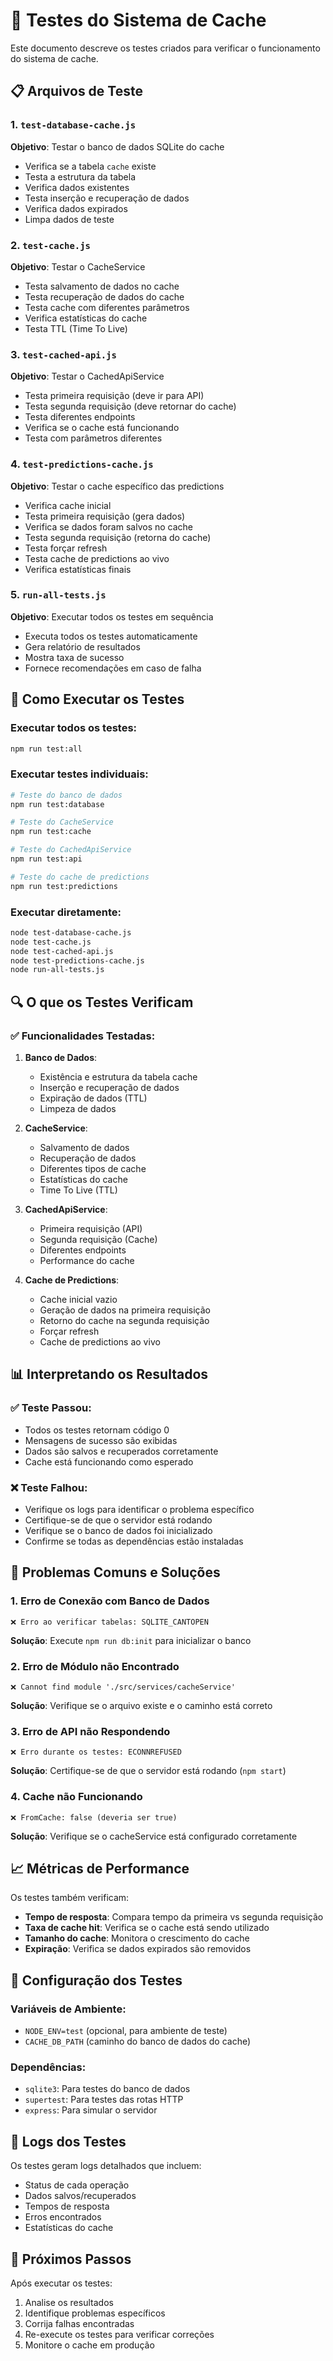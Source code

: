 # 🧪 Testes do Sistema de Cache

Este documento descreve os testes criados para verificar o funcionamento do sistema de cache.

## 📋 Arquivos de Teste

### 1. `test-database-cache.js`
**Objetivo**: Testar o banco de dados SQLite do cache
- Verifica se a tabela `cache` existe
- Testa a estrutura da tabela
- Verifica dados existentes
- Testa inserção e recuperação de dados
- Verifica dados expirados
- Limpa dados de teste

### 2. `test-cache.js`
**Objetivo**: Testar o CacheService
- Testa salvamento de dados no cache
- Testa recuperação de dados do cache
- Testa cache com diferentes parâmetros
- Verifica estatísticas do cache
- Testa TTL (Time To Live)

### 3. `test-cached-api.js`
**Objetivo**: Testar o CachedApiService
- Testa primeira requisição (deve ir para API)
- Testa segunda requisição (deve retornar do cache)
- Testa diferentes endpoints
- Verifica se o cache está funcionando
- Testa com parâmetros diferentes

### 4. `test-predictions-cache.js`
**Objetivo**: Testar o cache específico das predictions
- Verifica cache inicial
- Testa primeira requisição (gera dados)
- Verifica se dados foram salvos no cache
- Testa segunda requisição (retorna do cache)
- Testa forçar refresh
- Testa cache de predictions ao vivo
- Verifica estatísticas finais

### 5. `run-all-tests.js`
**Objetivo**: Executar todos os testes em sequência
- Executa todos os testes automaticamente
- Gera relatório de resultados
- Mostra taxa de sucesso
- Fornece recomendações em caso de falha

## 🚀 Como Executar os Testes

### Executar todos os testes:
```bash
npm run test:all
```

### Executar testes individuais:
```bash
# Teste do banco de dados
npm run test:database

# Teste do CacheService
npm run test:cache

# Teste do CachedApiService
npm run test:api

# Teste do cache de predictions
npm run test:predictions
```

### Executar diretamente:
```bash
node test-database-cache.js
node test-cache.js
node test-cached-api.js
node test-predictions-cache.js
node run-all-tests.js
```

## 🔍 O que os Testes Verificam

### ✅ Funcionalidades Testadas:
1. **Banco de Dados**:
   - Existência e estrutura da tabela cache
   - Inserção e recuperação de dados
   - Expiração de dados (TTL)
   - Limpeza de dados

2. **CacheService**:
   - Salvamento de dados
   - Recuperação de dados
   - Diferentes tipos de cache
   - Estatísticas do cache
   - Time To Live (TTL)

3. **CachedApiService**:
   - Primeira requisição (API)
   - Segunda requisição (Cache)
   - Diferentes endpoints
   - Performance do cache

4. **Cache de Predictions**:
   - Cache inicial vazio
   - Geração de dados na primeira requisição
   - Retorno do cache na segunda requisição
   - Forçar refresh
   - Cache de predictions ao vivo

## 📊 Interpretando os Resultados

### ✅ Teste Passou:
- Todos os testes retornam código 0
- Mensagens de sucesso são exibidas
- Dados são salvos e recuperados corretamente
- Cache está funcionando como esperado

### ❌ Teste Falhou:
- Verifique os logs para identificar o problema específico
- Certifique-se de que o servidor está rodando
- Verifique se o banco de dados foi inicializado
- Confirme se todas as dependências estão instaladas

## 🐛 Problemas Comuns e Soluções

### 1. Erro de Conexão com Banco de Dados
```
❌ Erro ao verificar tabelas: SQLITE_CANTOPEN
```
**Solução**: Execute `npm run db:init` para inicializar o banco

### 2. Erro de Módulo não Encontrado
```
❌ Cannot find module './src/services/cacheService'
```
**Solução**: Verifique se o arquivo existe e o caminho está correto

### 3. Erro de API não Respondendo
```
❌ Erro durante os testes: ECONNREFUSED
```
**Solução**: Certifique-se de que o servidor está rodando (`npm start`)

### 4. Cache não Funcionando
```
❌ FromCache: false (deveria ser true)
```
**Solução**: Verifique se o cacheService está configurado corretamente

## 📈 Métricas de Performance

Os testes também verificam:
- **Tempo de resposta**: Compara tempo da primeira vs segunda requisição
- **Taxa de cache hit**: Verifica se o cache está sendo utilizado
- **Tamanho do cache**: Monitora o crescimento do cache
- **Expiração**: Verifica se dados expirados são removidos

## 🔧 Configuração dos Testes

### Variáveis de Ambiente:
- `NODE_ENV=test` (opcional, para ambiente de teste)
- `CACHE_DB_PATH` (caminho do banco de dados do cache)

### Dependências:
- `sqlite3`: Para testes do banco de dados
- `supertest`: Para testes das rotas HTTP
- `express`: Para simular o servidor

## 📝 Logs dos Testes

Os testes geram logs detalhados que incluem:
- Status de cada operação
- Dados salvos/recuperados
- Tempos de resposta
- Erros encontrados
- Estatísticas do cache

## 🎯 Próximos Passos

Após executar os testes:
1. Analise os resultados
2. Identifique problemas específicos
3. Corrija falhas encontradas
4. Re-execute os testes para verificar correções
5. Monitore o cache em produção
